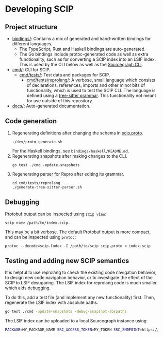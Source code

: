 # Developing SCIP

## Project structure

- [bindings/](./bindings/): Contains a mix of generated and hand-written
  bindings for different languages.
  - The TypeScript, Rust and Haskell bindings are auto-generated.
  - The Go bindings include protoc-generated code as well as extra
    functionality, such as for converting a SCIP index into an LSIF index.
    This is used by the CLI below as well as the
    [Sourcegraph CLI](https://github.com/sourcegraph/src-cli).
- [cmd/](./cmd/): CLI for SCIP.
  - [cmd/tests/](./cmd/tests/): Test data and packages for SCIP.
    - [cmd/tests/reprolang/](./cmd/tests/reprolang/): A verbose, small language
      which consists of declarations, references, imports and other minor bits
      of functionality, which is used to test the SCIP CLI. The language is
      defined using a [tree-sitter grammar](cmd/tests/reprolang/grammar.js).
      This functionality not meant for use outside of this repository.
- [docs/](./docs/): Auto-generated documentation.

## Code generation

1. Regenerating definitions after changing the schema in [scip.proto](./scip.proto).
   ```
   ./dev/proto-generate.sh
   ```
   For the Haskell bindings, see `bindings/haskell/README.md`.
2. Regenerating snapshots after making changes to the CLI.
   ```
   go test ./cmd -update-snapshots
   ```
3. Regenerating parser for Repro after editing its grammar.
   ```
   cd cmd/tests/reprolang
   ./generate-tree-sitter-parser.sh
   ```

## Debugging

Protobuf output can be inspected using `scip view`:

```
scip view /path/to/index.scip.
```

This may be a bit verbose. The default Protobuf output is more compact,
and can be inspected using `protoc`:

```
protoc --decode=scip.Index -I /path/to/scip scip.proto < index.scip
```

## Testing and adding new SCIP semantics

It is helpful to use reprolang to check the existing code navigation behavior,
to design new code navigation behavior,
or to investigate the effect of the SCIP to LSIF desugaring.
The LSIF index for reprolang code is much smaller,
which aids debugging.

To do this, add a test file (and implement any new functionality) first.
Then, regenerate the LSIF index with absolute paths.

```bash
go test ./cmd -update-snapshots -debug-snapshot-abspaths
```

The LSIF index can be uploaded to a local Sourcegraph instance using:

```bash
PACKAGE=MY_PACKAGE_NAME SRC_ACCESS_TOKEN=MY_TOKEN SRC_ENDPOINT=https://sourcegraph.test:3443 src code-intel upload -file="cmd/tests/snapshots/output/$PACKAGE/dump.lsif" -root="cmd/tests/snapshots/input/$PACKAGE"
```
